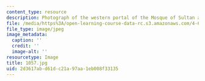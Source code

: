 ```yaml
---
content_type: resource
description: Photograph of the western portal of the Mosque of Sultan al-Zahir Baybars.
file: /media/https%3A/open-learning-course-data-rc.s3.amazonaws.com/4-615-the-architecture-of-cairo-spring-2002/2d3617abd61dc21a97aa1eb008f33135_1057.jpg
file_type: image/jpeg
image_metadata:
  caption: ''
  credit: ''
  image-alt: ''
resourcetype: Image
title: 1057.jpg
uid: 2d3617ab-d61d-c21a-97aa-1eb008f33135
---
```

